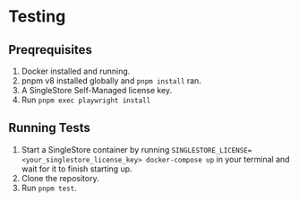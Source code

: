 # Testing

## Preqrequisites

1. Docker installed and running.
2. pnpm v8 installed globally and `pnpm install` ran.
3. A SingleStore Self-Managed license key.
4. Run `pnpm exec playwright install`

## Running Tests

1. Start a SingleStore container by running `SINGLESTORE_LICENSE=<your_singlestore_license_key> docker-compose up` in your terminal and wait for it to finish starting up.
2. Clone the repository.
3. Run `pnpm test`.
